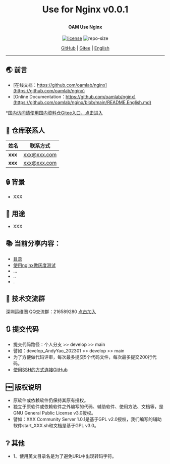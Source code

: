 
<h1 align="center" style="margin: 30px 0 30px; font-weight: bold;">Use for Nginx v0.0.1</h1>
<h4 align="center">OAM Use Nginx</h4>
<p align="center">
  <a href="./LICENSE"><img alt="license" src="https://img.shields.io/github/license/oamlab/nginx" /></a>
  <img alt="repo-size" src="https://img.shields.io/github/repo-size/oamlab/nginx" />
</p>

<p align="center">
   <a href="https://github.com/oamlab/nginx">GitHub</a> | 
   <a href="https://gitee.com/oamlab/nginx">Gitee</a> | 
   <a href="./README.English.md">English</a>
</p>

<p align="center"></p>

---

## 🌏 前言
- [在线文档：https://github.com/oamlab/nginx](https://github.com/oamlab/nginx)
- [Online Documentation：https://github.com/oamlab/nginx](https://github.com/oamlab/nginx/blob/main/README.English.md)

*[国内访问请使用国内资料仓Gitee入口，点击进入](https://gitee.com/oamlab/nginx)

## 🔋 仓库联系人
| 姓名						 | 联系方式             |
|---------|------------------|
| **xxx** | xxx@xxx.com      |
| **xxx** | xxx@xxx.com      |

## 🔒 背景
- XXX

## 🔑 用途
- XXX

## 📚 当前分享内容：

- [目录](./nginx)
- [使用nginx做灰度测试](./nginx/3181_Others/README.md)
- ...
- ..
- .

## 📶 技术交流群
深圳运维圈 QQ交流群：216589280 [点击加入](https://jq.qq.com/?_wv=1027&k=tdDtDoUp)

## 🔃 提交代码
- 提交代码路径：个人分支 >> develop >> main
- 譬如：develop_AndyYao_202301 >> develop >> main
- 为了方便做代码评审，每次最多提交5个代码文件，每次最多提交200行代码。
- [使用SSH的方式连接GitHub](https://github.com/oamlab/oamlab/blob/main/OAMLab/171_%E8%BF%90%E7%BB%B4%E5%B7%A5%E5%85%B7/301_%E5%BC%80%E5%8F%91%E5%B7%A5%E5%85%B7/211_GitHub_SSH_Key.md)

## 🆓 版权说明
- 原软件或依赖软件仍保持其原有授权。
- 独立于原软件或依赖软件之外编写的代码、辅助软件、使用方法、文档等，是GNU General Public License v3.0授权。
- 譬如：XXX Community Server 1.0.1是基于GPL v2.0授权，我们编写的辅助软件start_XXX.sh和文档是基于GPL v3.0。

## ❔ 其他
- 1、使用英文目录名是为了避免URL中出现转码字符。
